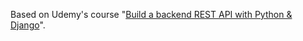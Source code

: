Based on Udemy's course "[Build a backend REST API with Python & Django](https://www.udemy.com/course/django-python-advanced/)".